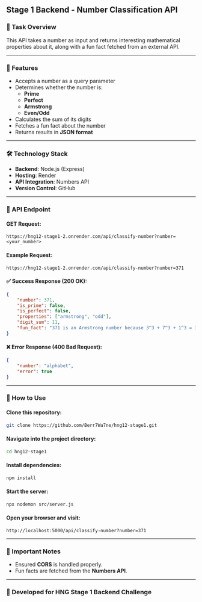## Stage 1 Backend - Number Classification API

### 📌 Task Overview
This API takes a number as input and returns interesting mathematical properties about it, along with a fun fact fetched from an external API.

---

### 🚀 Features
- Accepts a number as a query parameter
- Determines whether the number is:
  - **Prime**
  - **Perfect**
  - **Armstrong**
  - **Even/Odd**
- Calculates the sum of its digits
- Fetches a fun fact about the number
- Returns results in **JSON format**

---

### 🛠️ Technology Stack
- **Backend**: Node.js (Express)
- **Hosting**: Render
- **API Integration**: Numbers API
- **Version Control**: GitHub

---

### 📡 API Endpoint
#### GET Request:
```plaintext
https://hng12-stage1-2.onrender.com/api/classify-number?number=<your_number>
```

#### Example Request:
```plaintext
https://hng12-stage1-2.onrender.com/api/classify-number?number=371
```

#### ✅ Success Response (200 OK):
```json
{
    "number": 371,
    "is_prime": false,
    "is_perfect": false,
    "properties": ["armstrong", "odd"],
    "digit_sum": 11,
    "fun_fact": "371 is an Armstrong number because 3^3 + 7^3 + 1^3 = 371"
}
```

#### ❌ Error Response (400 Bad Request):
```json
{
    "number": "alphabet",
    "error": true
}
```

---

### 📖 How to Use
#### Clone this repository:
```sh
git clone https://github.com/Berr7Wa7ne/hng12-stage1.git
```

#### Navigate into the project directory:
```sh
cd hng12-stage1
```

#### Install dependencies:
```sh
npm install
```

#### Start the server:
```sh
npx nodemon src/server.js
```

#### Open your browser and visit:
```plaintext
http://localhost:5000/api/classify-number?number=371
```

---

### 📌 Important Notes
- Ensured **CORS** is handled properly.
- Fun facts are fetched from the **Numbers API**.

---

### 🎯 Developed for HNG Stage 1 Backend Challenge
